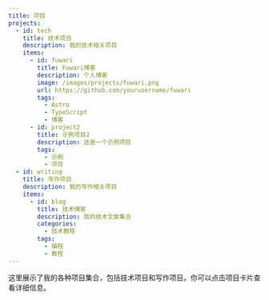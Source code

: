 ```yaml
---
title: 项目
projects:
  - id: tech
    title: 技术项目
    description: 我的技术相关项目
    items:
      - id: fuwari
        title: Fuwari博客
        description: 个人博客
        image: /images/projects/fuwari.png
        url: https://github.com/yourusername/fuwari
        tags:
          - Astro
          - TypeScript
          - 博客
      - id: project2
        title: 示例项目2
        description: 这是一个示例项目
        tags:
          - 示例
          - 项目
  - id: writing
    title: 写作项目
    description: 我的写作相关项目
    items:
      - id: blog
        title: 技术博客
        description: 我的技术文章集合
        categories:
          - 技术教程
        tags:
          - 编程
          - 教程
---
```


这里展示了我的各种项目集合，包括技术项目和写作项目。你可以点击项目卡片查看详细信息。

